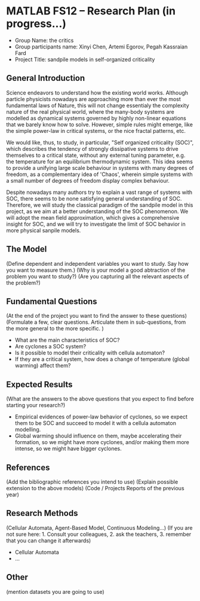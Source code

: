 # MATLAB FS12 – Research Plan (in progress...)

 * Group Name: the critics
 * Group participants name: Xinyi Chen, Artemi Egorov, Pegah Kassraian Fard
 * Project Title: sandpile models in self-organized criticality
 
## General Introduction


Science endeavors to understand how the existing world works. Although particle physicists nowadays are approaching more than ever the most fundamental laws of Nature, this will not change essentialy the complexity nature of the real physical world, where the many-body systems are modelled as dynamical systems governed by highly non-linear equations that we barely know how to solve. However, simple rules might emerge, like the simple power-law in critical systems, or the nice fractal patterns, etc. 

We would like, thus, to study, in particular, "Self organized criticality (SOC)", which describes the tendency of strongly dissipative systems to drive themselves to a critical state, without any external tuning parameter, e.g. the temperature for an equilibrium thermodynamic system. This idea seems to provide a unifying large scale behaviour in systems with many degrees of freedom, as a complementary idea of 'Chaos', wherein simple systems with a small number of degrees of freedom display complex behaviour.  

Despite nowadays many authors try to explain a vast range of systems with SOC, there seems to be none satisfying general understanding of SOC. Therefore, we will study the classical paradigm of the sandpile model in this project, as we aim at a better understanding of the SOC phenomenon. We will adopt the mean field approximation, which gives a comprehensive insight for SOC, and we will try to investigate the limit of SOC behavior in more physical sanpile models.

## The Model

(Define dependent and independent variables you want to study. Say how you want to measure them.) (Why is your model a good abtraction of the problem you want to study?) (Are you capturing all the relevant aspects of the problem?)


## Fundamental Questions

(At the end of the project you want to find the answer to these questions)
(Formulate a few, clear questions. Articulate them in sub-questions, from the more general to the more specific. )

 * What are the main characteristics of SOC?
 * Are cyclones a SOC system? 
 * Is it possible to model their criticality with cellula automaton?
 * If they are a critical system, how does a change of temperature (global warming) affect them?


## Expected Results

(What are the answers to the above questions that you expect to find before starting your research?)

 * Empirical evidences of power-law behavior of cyclones, so we expect them to be SOC and succeed to model it with a cellula automaton modelling.
 * Global warming should influence on them, maybe accelerating their formation, so we might have more cyclones, and/or making them more intense, so we might have bigger cyclones.


## References 

(Add the bibliographic references you intend to use)
(Explain possible extension to the above models)
(Code / Projects Reports of the previous year)


## Research Methods

(Cellular Automata, Agent-Based Model, Continuous Modeling...) (If you are not sure here: 1. Consult your colleagues, 2. ask the teachers, 3. remember that you can change it afterwards)

* Cellular Automata
* ...


## Other

(mention datasets you are going to use)
